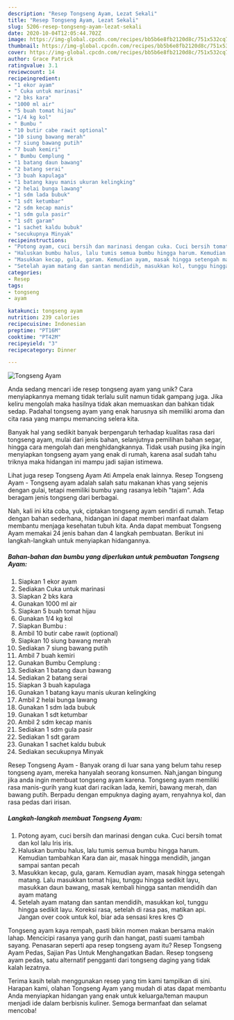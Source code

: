 ```yaml
---
description: "Resep Tongseng Ayam, Lezat Sekali"
title: "Resep Tongseng Ayam, Lezat Sekali"
slug: 5206-resep-tongseng-ayam-lezat-sekali
date: 2020-10-04T12:05:44.702Z
image: https://img-global.cpcdn.com/recipes/bb5b6e8fb2120d8c/751x532cq70/tongseng-ayam-foto-resep-utama.jpg
thumbnail: https://img-global.cpcdn.com/recipes/bb5b6e8fb2120d8c/751x532cq70/tongseng-ayam-foto-resep-utama.jpg
cover: https://img-global.cpcdn.com/recipes/bb5b6e8fb2120d8c/751x532cq70/tongseng-ayam-foto-resep-utama.jpg
author: Grace Patrick
ratingvalue: 3.1
reviewcount: 14
recipeingredient:
- "1 ekor ayam"
- " Cuka untuk marinasi"
- "2 bks kara"
- "1000 ml air"
- "5 buah tomat hijau"
- "1/4 kg kol"
- " Bumbu "
- "10 butir cabe rawit optional"
- "10 siung bawang merah"
- "7 siung bawang putih"
- "7 buah kemiri"
- " Bumbu Cemplung "
- "1 batang daun bawang"
- "2 batang serai"
- "3 buah kapulaga"
- "1 batang kayu manis ukuran kelingking"
- "2 helai bunga lawang"
- "1 sdm lada bubuk"
- "1 sdt ketumbar"
- "2 sdm kecap manis"
- "1 sdm gula pasir"
- "1 sdt garam"
- "1 sachet kaldu bubuk"
- "secukupnya Minyak"
recipeinstructions:
- "Potong ayam, cuci bersih dan marinasi dengan cuka. Cuci bersih tomat dan kol lalu Iris iris."
- "Haluskan bumbu halus, lalu tumis semua bumbu hingga harum. Kemudian tambahkan Kara dan air, masak hingga mendidih, jangan sampai santan pecah"
- "Masukkan kecap, gula, garam. Kemudian ayam, masak hingga setengah matang. Lalu masukkan tomat hijau, tunggu hingga sedikit layu, masukkan daun bawang, masak kembali hingga santan mendidih dan ayam matang"
- "Setelah ayam matang dan santan mendidih, masukkan kol, tunggu hingga sedikit layu. Koreksi rasa, setelah di rasa pas, matikan api. Jangan over cook untuk kol, biar ada sensasi kres kres 😊"
categories:
- Resep
tags:
- tongseng
- ayam

katakunci: tongseng ayam 
nutrition: 239 calories
recipecuisine: Indonesian
preptime: "PT16M"
cooktime: "PT42M"
recipeyield: "3"
recipecategory: Dinner

---
```



![Tongseng Ayam](https://img-global.cpcdn.com/recipes/bb5b6e8fb2120d8c/751x532cq70/tongseng-ayam-foto-resep-utama.jpg)

Anda sedang mencari ide resep tongseng ayam yang unik? Cara menyiapkannya memang tidak terlalu sulit namun tidak gampang juga. Jika keliru mengolah maka hasilnya tidak akan memuaskan dan bahkan tidak sedap. Padahal tongseng ayam yang enak harusnya sih memiliki aroma dan cita rasa yang mampu memancing selera kita.

Banyak hal yang sedikit banyak berpengaruh terhadap kualitas rasa dari tongseng ayam, mulai dari jenis bahan, selanjutnya pemilihan bahan segar, hingga cara mengolah dan menghidangkannya. Tidak usah pusing jika ingin menyiapkan tongseng ayam yang enak di rumah, karena asal sudah tahu triknya maka hidangan ini mampu jadi sajian istimewa.

Lihat juga resep Tongseng Ayam Ati Ampela enak lainnya. Resep Tongseng Ayam - Tongseng ayam adalah salah satu makanan khas yang sejenis dengan gulai, tetapi memiliki bumbu yang rasanya lebih &#34;tajam&#34;. Ada beragam jenis tongseng dari berbagai.


Nah, kali ini kita coba, yuk, ciptakan tongseng ayam sendiri di rumah. Tetap dengan bahan sederhana, hidangan ini dapat memberi manfaat dalam membantu menjaga kesehatan tubuh kita. Anda dapat membuat Tongseng Ayam memakai 24 jenis bahan dan 4 langkah pembuatan. Berikut ini langkah-langkah untuk menyiapkan hidangannya.

<!--inarticleads1-->

##### Bahan-bahan dan bumbu yang diperlukan untuk pembuatan Tongseng Ayam:

1. Siapkan 1 ekor ayam
1. Sediakan  Cuka untuk marinasi
1. Siapkan 2 bks kara
1. Gunakan 1000 ml air
1. Siapkan 5 buah tomat hijau
1. Gunakan 1/4 kg kol
1. Siapkan  Bumbu :
1. Ambil 10 butir cabe rawit (optional)
1. Siapkan 10 siung bawang merah
1. Sediakan 7 siung bawang putih
1. Ambil 7 buah kemiri
1. Gunakan  Bumbu Cemplung :
1. Sediakan 1 batang daun bawang
1. Sediakan 2 batang serai
1. Siapkan 3 buah kapulaga
1. Gunakan 1 batang kayu manis ukuran kelingking
1. Ambil 2 helai bunga lawang
1. Gunakan 1 sdm lada bubuk
1. Gunakan 1 sdt ketumbar
1. Ambil 2 sdm kecap manis
1. Sediakan 1 sdm gula pasir
1. Sediakan 1 sdt garam
1. Gunakan 1 sachet kaldu bubuk
1. Sediakan secukupnya Minyak


Resep Tongseng Ayam - Banyak orang di luar sana yang belum tahu resep tongseng ayam, mereka hanyalah seorang konsumen. Nah,jangan bingung jika anda ingin membuat tongseng ayam karena. Tongseng ayam memiliki rasa manis-gurih yang kuat dari racikan lada, kemiri, bawang merah, dan bawang putih. Berpadu dengan empuknya daging ayam, renyahnya kol, dan rasa pedas dari irisan. 

<!--inarticleads2-->

##### Langkah-langkah membuat Tongseng Ayam:

1. Potong ayam, cuci bersih dan marinasi dengan cuka. Cuci bersih tomat dan kol lalu Iris iris.
1. Haluskan bumbu halus, lalu tumis semua bumbu hingga harum. Kemudian tambahkan Kara dan air, masak hingga mendidih, jangan sampai santan pecah
1. Masukkan kecap, gula, garam. Kemudian ayam, masak hingga setengah matang. Lalu masukkan tomat hijau, tunggu hingga sedikit layu, masukkan daun bawang, masak kembali hingga santan mendidih dan ayam matang
1. Setelah ayam matang dan santan mendidih, masukkan kol, tunggu hingga sedikit layu. Koreksi rasa, setelah di rasa pas, matikan api. Jangan over cook untuk kol, biar ada sensasi kres kres 😊


Tongseng ayam kaya rempah, pasti bikin momen makan bersama makin lahap. Mencicipi rasanya yang gurih dan hangat, pasti suami tambah sayang. Penasaran seperti apa resep tongseng ayam itu? Resep Tongseng Ayam Pedas, Sajian Pas Untuk Menghangatkan Badan. Resep tongseng ayam pedas, satu alternatif pengganti dari tongseng daging yang tidak kalah lezatnya. 

Terima kasih telah menggunakan resep yang tim kami tampilkan di sini. Harapan kami, olahan Tongseng Ayam yang mudah di atas dapat membantu Anda menyiapkan hidangan yang enak untuk keluarga/teman maupun menjadi ide dalam berbisnis kuliner. Semoga bermanfaat dan selamat mencoba!
